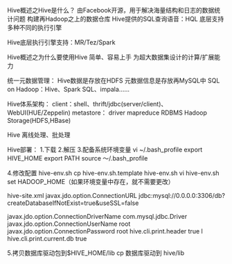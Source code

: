 Hive概述之Hive是什么？
由Facebook开源，用于解决海量结构和日志的数据统计问题
构建再Hadoop之上的数据仓库
Hive提供的SQL查询语音：HQL
底层支持多种不同的执行引擎


Hive底层执行引擎支持：MR/Tez/Spark

Hive概述之为什么要使用Hive
简单、容易上手
为超大数据集设计的计算/扩展能力

统一元数据管理：
Hive数据是存放在HDFS
元数据信息是存放再MySQL中
SQL on Hadoop：Hive、Spark SQL、impala......

Hive体系架构：
client：shell、thrift/jdbc(server/client)、WebUI(HUE/Zeppelin)
metastore：
driver
mapreduce
RDBMS
Hadoop Storage(HDFS,HBase)

Hive 离线处理、批处理

Hive部署：
1.下载
2.解压
3.配备系统环境变量
vi ~/.bash_profile
export HIVE_HOME
export PATH
source ～/.bash_profile

4.修改配置
hive-env.sh
cp hive-env.sh.template hive-env.sh
vi hive-env.sh
set HADOOP_HOME（如果环境变量中存在，就不需要更改）

hive-site.xml
<configuration>
<property>
<name>javax.jdo.option.ConnectionURL</name>
<value>jdbc:mysql://0.0.0.0:3306/db?createDatabaseIfNotExist=true&amp;useSSL=false</value>  
</property>

<property>
<name>javax.jdo.option.ConnectionDriverName</name>
<value>com.mysql.jdbc.Driver</value>
</property>

<property>
<name>javax.jdo.option.ConnectionUserName</name>
<value>root</value>
</property>

<property>
<name>javax.jdo.option.ConnectionPassword</name>    
<value>root</value>
</property>
</configuration>


<property>
	<name>hive.cli.print.header</name>
	<value>true</value>
</property>l

<property>
	<name>hive.cli.print.current.db</name>
	<value>true</value>
</property>
</configuration>

5.拷贝数据库驱动包到$HIVE_HOME/lib
cp 数据库驱动到 hive/lib




